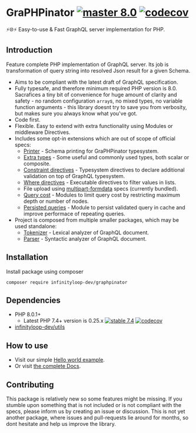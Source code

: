 # GraPHPinator [![master 8.0](https://github.com/infinityloop-dev/graphpinator/workflows/PHP/badge.svg?branch=master)](https://github.com/infinityloop-dev/graphpinator/actions?query=branch%3Amaster) [![codecov](https://codecov.io/gh/infinityloop-dev/graphpinator/branch/master/graph/badge.svg)](https://codecov.io/gh/infinityloop-dev/graphpinator)

:zap::globe_with_meridians::zap: Easy-to-use & Fast GraphQL server implementation for PHP.

## Introduction

Feature complete PHP implementation of GraphQL server. Its job is transformation of query string into resolved Json result for a given Schema. 

- Aims to be compliant with the latest draft of GraphQL specification.
- Fully typesafe, and therefore minimum required PHP version is 8.0. Sacrafices a tiny bit of convenience for huge amount of clarity and safety - no random configuration `array`s, no mixed types, no variable function arguments - this library doesnt try to save you from verbosity, but makes sure you always know what you've got.
- Code first.
- Flexible. Easy to extend with extra functionality using Modules or middleware Directives.
- Includes some opt-in extensions which are out of scope of official specs:
    - [Printer](https://github.com/infinityloop-dev/graphpinator-printer) - Schema printing for GraPHPinator typesystem.
    - [Extra types](https://github.com/infinityloop-dev/graphpinator-extra-types) - Some useful and commonly used types, both scalar or composite.
    - [Constraint directives](https://github.com/infinityloop-dev/graphpinator-constraint-directives) - Typesystem directives to declare additional validation on top of GraphQL typesystem.
    - [Where directives](https://github.com/infinityloop-dev/graphpinator-where-directives) - Executable directives to filter values in lists.
    - File upload using [multipart-formdata](https://github.com/jaydenseric/graphql-multipart-request-spec) specs (currently bundled).
    - [Query cost](https://github.com/infinityloop-dev/graphpinator-query-cost) - Modules to limit query cost by restricting maximum depth or number of nodes.
    - [Persisted queries](https://github.com/infinityloop-dev/graphpinator-persisted-queries) - Module to persist validated query in cache and improve performace of repeating queries.
- Project is composed from multiple smaller packages, which may be used standalone:
    - [Tokenizer](https://github.com/infinityloop-dev/graphpinator-tokenizer) - Lexical analyzer of GraphQL document.
    - [Parser](https://github.com/infinityloop-dev/graphpinator-parser) - Syntactic analyzer of GraphQL document.

## Installation

Install package using composer

```composer require infinityloop-dev/graphpinator```

## Dependencies

- PHP 8.0.1+ 
    - Latest PHP 7.4+ version is 0.25.x [![stable 7.4](https://github.com/infinityloop-dev/graphpinator/workflows/PHP/badge.svg?branch=php74_bugfixes)](https://github.com/infinityloop-dev/graphpinator/actions?query=branch%3Aphp74_bugfixes) [![codecov](https://codecov.io/gh/infinityloop-dev/graphpinator/branch/php74_bugfixes/graph/badge.svg)](https://codecov.io/gh/infinityloop-dev/graphpinator)
- [infinityloop-dev/utils](https://github.com/infinityloop-dev/utils)

## How to use

- Visit our simple [Hello world example](https://github.com/infinityloop-dev/graphpinator/blob/master/docs/examples/HelloWorld.md).
- Or visit [the complete Docs](https://github.com/infinityloop-dev/graphpinator/blob/master/docs/README.md).

## Contributing

This package is relatively new so some features might be missing. If you stumble upon something that is not included or is not compliant with the specs, please inform us by creating an issue or discussion. This is not yet another package, where issues and pull-requests lie around for months, so dont hesitate and help us improve the library.
